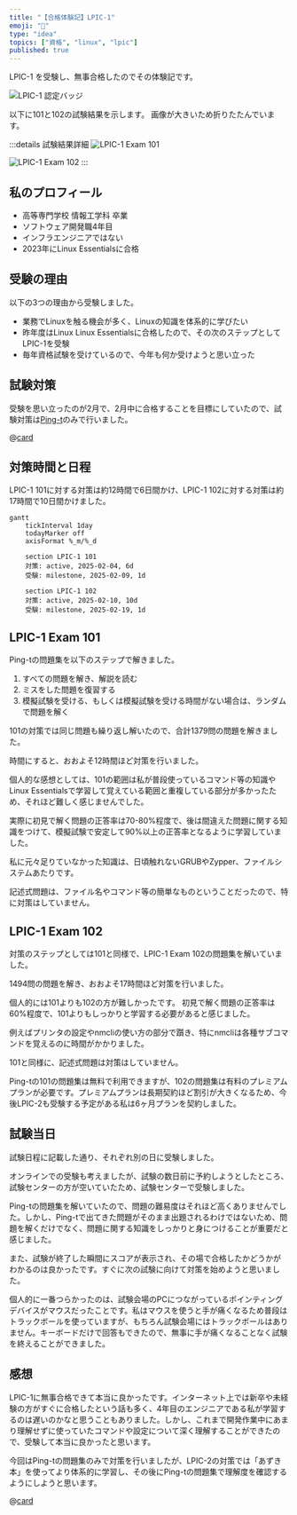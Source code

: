 ```yaml
---
title: "【合格体験記】LPIC-1"
emoji: "📝"
type: "idea"
topics: ["資格", "linux", "lpic"]
published: true
---
```


LPIC-1 を受験し、無事合格したのでその体験記です。

![LPIC-1 認定バッジ](/images/lpic1-passing-experience/lpic-1-certification.4.png)

以下に101と102の試験結果を示します。
画像が大きいため折りたたんでいます。

:::details 試験結果詳細
![LPIC-1 Exam 101](/images/lpic1-passing-experience/lpic-101-exam-details.png)

![LPIC-1 Exam 102](/images/lpic1-passing-experience/lpic-102-exam-details.png)
:::

## 私のプロフィール

- 高等専門学校 情報工学科 卒業
- ソフトウェア開発職4年目
- インフラエンジニアではない
- 2023年にLinux Essentialsに合格

## 受験の理由

以下の3つの理由から受験しました。

- 業務でLinuxを触る機会が多く、Linuxの知識を体系的に学びたい
- 昨年度はLinux Linux Essentialsに合格したので、その次のステップとしてLPIC-1を受験
- 毎年資格試験を受けているので、今年も何か受けようと思い立った

## 試験対策

受験を思い立ったのが2月で、2月中に合格することを目標にしていたので、試験対策は[Ping-t](https://mondai.ping-t.com)のみで行いました。

@[card](https://mondai.ping-t.com)

## 対策時間と日程

LPIC-1 101に対する対策は約12時間で6日間かけ、LPIC-1 102に対する対策は約17時間で10日間かけました。

```mermaid
gantt
    tickInterval 1day
    todayMarker off
    axisFormat %_m/%_d

    section LPIC-1 101
    対策: active, 2025-02-04, 6d
    受験: milestone, 2025-02-09, 1d

    section LPIC-1 102
    対策: active, 2025-02-10, 10d
    受験: milestone, 2025-02-19, 1d
```

## LPIC-1 Exam 101

Ping-tの問題集を以下のステップで解きました。

1. すべての問題を解き、解説を読む
2. ミスをした問題を復習する
3. 模擬試験を受ける、もしくは模擬試験を受ける時間がない場合は、ランダムで問題を解く

101の対策では同じ問題も繰り返し解いたので、合計1379問の問題を解きました。

時間にすると、おおよそ12時間ほど対策を行いました。

個人的な感想としては、101の範囲は私が普段使っているコマンド等の知識やLinux Essentialsで学習して覚えている範囲と重複している部分が多かったため、それほど難しく感じませんでした。

実際に初見で解く問題の正答率は70-80%程度で、後は間違えた問題に関する知識をつけて、模擬試験で安定して90%以上の正答率となるように学習していました。

私に元々足りていなかった知識は、日頃触れないGRUBやZypper、ファイルシステムあたりです。

記述式問題は、ファイル名やコマンド等の簡単なものということだったので、特に対策はしていません。

## LPIC-1 Exam 102

対策のステップとしては101と同様で、LPIC-1 Exam 102の問題集を解いていました。

1494問の問題を解き、おおよそ17時間ほど対策を行いました。

個人的には101よりも102の方が難しかったです。
初見で解く問題の正答率は60%程度で、101よりもしっかりと学習する必要があると感じました。

例えばプリンタの設定やnmcliの使い方の部分で躓き、特にnmcliは各種サブコマンドを覚えるのに時間がかかりました。

101と同様に、記述式問題は対策はしていません。

Ping-tの101の問題集は無料で利用できますが、102の問題集は有料のプレミアムプランが必要です。プレミアムプランは長期契約ほど割引が大きくなるため、今後LPIC-2も受験する予定がある私は6ヶ月プランを契約しました。

## 試験当日

試験日程に記載した通り、それぞれ別の日に受験しました。

オンラインでの受験も考えましたが、試験の数日前に予約しようとしたところ、試験センターの方が空いていたため、試験センターで受験しました。

Ping-tの問題集を解いていたので、問題の難易度はそれほど高くありませんでした。しかし、Ping-tで出てきた問題がそのまま出題されるわけではないため、問題を解くだけでなく、問題に関する知識をしっかりと身につけることが重要だと感じました。

また、試験が終了した瞬間にスコアが表示され、その場で合格したかどうかがわかるのは良かったです。すぐに次の試験に向けて対策を始めようと思いました。

個人的に一番つらかったのは、試験会場のPCにつながっているポインティングデバイスがマウスだったことです。私はマウスを使うと手が痛くなるため普段はトラックボールを使っていますが、もちろん試験会場にはトラックボールはありません。キーボードだけで回答もできたので、無事に手が痛くなることなく試験を終えることができました。

## 感想

LPIC-1に無事合格できて本当に良かったです。インターネット上では新卒や未経験の方がすぐに合格したという話も多く、4年目のエンジニアである私が学習するのは遅いのかなと思うこともありました。しかし、これまで開発作業中にあまり理解せずに使っていたコマンドや設定について深く理解することができたので、受験して本当に良かったと思います。

今回はPing-tの問題集のみで対策を行いましたが、LPIC-2の対策では「あずき本」を使ってより体系的に学習し、その後にPing-tの問題集で理解度を確認するようにしようと思います。

@[card](https://www.shoeisha.co.jp/book/detail/9784798151250)
